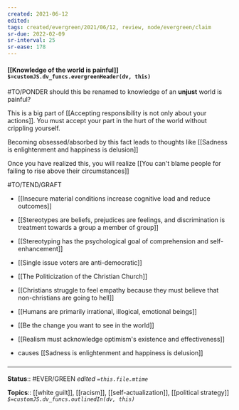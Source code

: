 ```yaml
---
created: 2021-06-12
edited: 
tags: created/evergreen/2021/06/12, review, node/evergreen/claim
sr-due: 2022-02-09
sr-interval: 25
sr-ease: 178
---
```


#### [[Knowledge of the world is painful]] `$=customJS.dv_funcs.evergreenHeader(dv, this)`

#TO/PONDER should this be renamed to knowledge of an **unjust** world is painful?

This is a big part of [[Accepting responsibility is not only about your actions]]. You must accept your part in the hurt of the world without crippling yourself.

Becoming obsessed/absorbed by this fact leads to thoughts like [[Sadness is enlightenment and happiness is delusion]]

Once you have realized this, you will realize [[You can't blame people for failing to rise above their circumstances]]

#TO/TEND/GRAFT 
- [[Insecure material conditions increase cognitive load and reduce outcomes]]
- [[Stereotypes are beliefs, prejudices are feelings, and discrimination is treatment towards a group a member of group]]
- [[Stereotyping has the psychological goal of comprehension and self-enhancement]]
- [[Single issue voters are anti-democratic]]
- [[The Politicization of the Christian Church]]
- [[Christians struggle to feel empathy because they must believe that non-christians are going to hell]]
- [[Humans are primarily irrational, illogical, emotional beings]]
- [[Be the change you want to see in the world]]
- [[Realism must acknowledge optimism's existence and effectiveness]]

- causes [[Sadness is enlightenment and happiness is delusion]]
### <hr class="footnote"/>

**Status**:: #EVER/GREEN 
*edited `=this.file.mtime`*

**Topics**:: [[white guilt]], [[racism]], [[self-actualization]], [[political strategy]]
*`$=customJS.dv_funcs.outlinedIn(dv, this)`*

